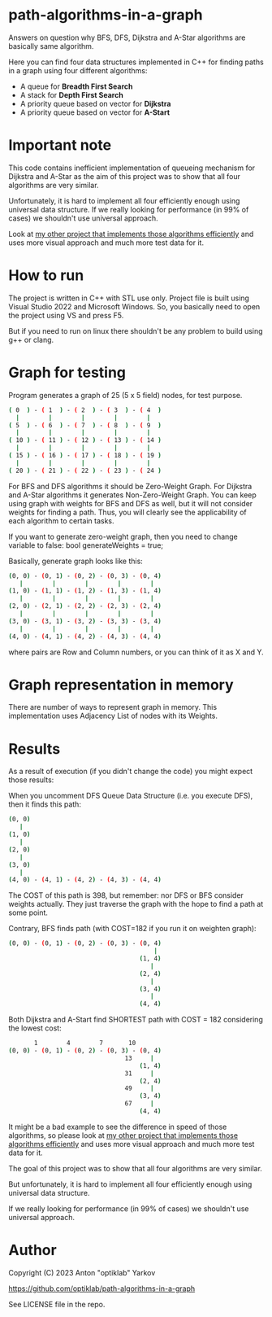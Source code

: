 # path-algorithms-in-a-graph

Answers on question why BFS, DFS, Dijkstra and A-Star algorithms are basically same algorithm.

Here you can find four data structures implemented in C++ for finding paths in a graph using four different algorithms:
- A queue for **Breadth First Search**
- A stack for **Depth First Search**
- A priority queue based on vector<T> for **Dijkstra**
- A priority queue based on vector<T> for **A-Start**

# Important note

This code contains inefficient implementation of queueing mechanism for Dijkstra and A-Star as the aim of this project was to show that all four algorithms are very similar.

Unfortunately, it is hard to implement all four efficiently enough using universal data structure. If we really looking for performance (in 99% of cases) we shouldn't use universal approach.

Look at [my other project that implements those algorithms efficiently](https://github.com/optiklab/path-algorithms-on-a-grid-map) and uses more visual approach and much more test data for it.

# How to run

The project is written in C++ with STL use only.
Project file is built using Visual Studio 2022 and Microsoft Windows. So, you basically need to open the project using VS and press F5.

But if you need to run on linux there shouldn't be any problem to build using g++ or clang.

# Graph for testing

Program generates a graph of 25 (5 x 5 field) nodes, for test purpose.

```bash
( 0  ) - ( 1  ) - ( 2  ) - ( 3  ) - ( 4  )
  |        |        |        |        |
( 5  ) - ( 6  ) - ( 7  ) - ( 8  ) - ( 9  )
  |        |        |        |        |
( 10 ) - ( 11 ) - ( 12 ) - ( 13 ) - ( 14 )
  |        |        |        |        |
( 15 ) - ( 16 ) - ( 17 ) - ( 18 ) - ( 19 )
  |        |        |        |        |
( 20 ) - ( 21 ) - ( 22 ) - ( 23 ) - ( 24 )
```

For BFS and DFS algorithms it should be Zero-Weight Graph. For Dijkstra and A-Star algorithms it generates Non-Zero-Weight Graph.
You can keep using graph with weights for BFS and DFS as well, but it will not consider weights for finding a path. Thus, you will clearly see the applicability of each algorithm to certain tasks.

If you want to generate zero-weight graph, then you need to change variable to false:
bool generateWeights = true;

Basically, generate graph looks like this:
```bash
(0, 0) - (0, 1) - (0, 2) - (0, 3) - (0, 4)
   |        |        |        |        |
(1, 0) - (1, 1) - (1, 2) - (1, 3) - (1, 4)
   |        |        |        |        |
(2, 0) - (2, 1) - (2, 2) - (2, 3) - (2, 4)
   |        |        |        |        |
(3, 0) - (3, 1) - (3, 2) - (3, 3) - (3, 4)
   |        |        |        |        |
(4, 0) - (4, 1) - (4, 2) - (4, 3) - (4, 4)
```

where pairs are Row and Column numbers, or you can think of it as X and Y.

# Graph representation in memory

There are number of ways to represent graph in memory. This implementation uses Adjacency List of nodes with its Weights.

# Results

As a result of execution (if you didn't change the code) you might expect those results:

When you uncomment DFS Queue Data Structure (i.e. you execute DFS), then it finds this path:
```bash
(0, 0)
   | 
(1, 0) 
   |
(2, 0)
   |
(3, 0)
   | 
(4, 0) - (4, 1) - (4, 2) - (4, 3) - (4, 4)
```

The COST of this path is 398, but remember: nor DFS or BFS consider weights actually. They just traverse the graph with the hope to find a path at some point.

Contrary, BFS finds path (with COST=182 if you run it on weighten graph): 
```bash
(0, 0) - (0, 1) - (0, 2) - (0, 3) - (0, 4)
                                        |
                                    (1, 4)
                                       |
                                    (2, 4)
                                       |
                                    (3, 4)
                                       |
                                    (4, 4)
```

Both Dijkstra and A-Start find SHORTEST path with COST = 182 considering the lowest cost:
```bash
       1        4        7       10 
(0, 0) - (0, 1) - (0, 2) - (0, 3) - (0, 4)
                                13     |
                                    (1, 4)
                                31     |
                                    (2, 4)
                                49     |
                                    (3, 4)
                                67     |
                                    (4, 4)
```

It might be a bad example to see the difference in speed of those algorithms, so please look at [my other project that implements those algorithms efficiently](https://github.com/optiklab/path-algorithms-on-a-grid-map) and uses more visual approach and much more test data for it.

The goal of this project was to show that all four algorithms are very similar. 

But unfortunately, it is hard to implement all four efficiently enough using universal data structure. 

If we really looking for performance (in 99% of cases) we shouldn't use universal approach.

# Author

Copyright (C) 2023 Anton "optiklab" Yarkov

https://github.com/optiklab/path-algorithms-in-a-graph

See LICENSE file in the repo.